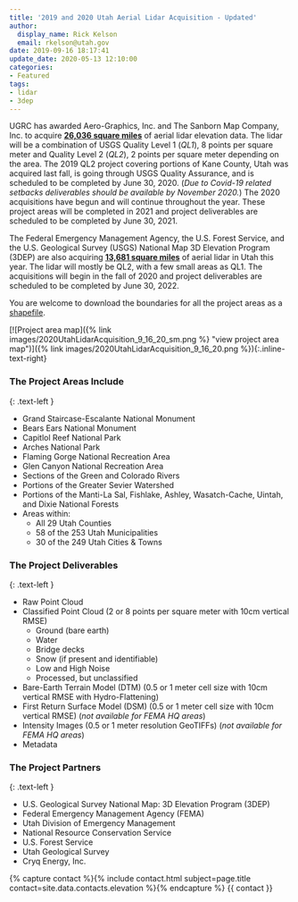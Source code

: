```yaml
---
title: '2019 and 2020 Utah Aerial Lidar Acquisition - Updated'
author:
  display_name: Rick Kelson
  email: rkelson@utah.gov
date: 2019-09-16 18:17:41
update_date: 2020-05-13 12:10:00
categories:
- Featured
tags:
- lidar
- 3dep
---
```


UGRC has awarded Aero-Graphics, Inc. and The Sanborn Map Company, Inc. to acquire [**26,036 square miles**](https://arcg.is/08W4bS "view project areas in ArcGIS Online") of aerial lidar elevation data. The lidar will be a combination of USGS Quality Level 1 (_QL1_), 8 points per square meter and Quality Level 2 (_QL2_), 2 points per square meter depending on the area. The 2019 QL2 project covering portions of Kane County, Utah was acquired last fall, is going through USGS Quality Assurance, and is scheduled to be completed by June 30, 2020. (_Due to Covid-19 related setbacks deliverables should be available by November 2020._) The 2020 acquisitions have begun and will continue throughout the year. These project areas will be completed in 2021 and project deliverables are scheduled to be completed by June 30, 2021.

The Federal Emergency Management Agency, the U.S. Forest Service, and the U.S. Geological Survey (USGS) National Map 3D Elevation Program (3DEP) are also acquiring [**13,681 square miles**](https://arcg.is/08W4bS "view project areas in ArcGIS Online") of aerial lidar in Utah this year. The lidar will mostly be QL2, with a few small areas as QL1. The acquisitions will begin in the fall of 2020 and project deliverables are scheduled to be completed by June 30, 2022.

You are welcome to download the boundaries for all the project areas as a [shapefile](https://drive.google.com/a/utah.gov/uc?id=1-oxmHxLEDPAhM2SKKKh_Df8Pa0iUWKvD&export=download).

[![Project area map]({% link images/2020UtahLidarAcquisition_9_16_20_sm.png %} "view project area map")]({% link images/2020UtahLidarAcquisition_9_16_20.png %}){:.inline-text-right}

### The Project Areas Include
{: .text-left }

- Grand Staircase-Escalante National Monument
- Bears Ears National Monument
- Capitlol Reef National Park
- Arches National Park
- Flaming Gorge National Recreation Area
- Glen Canyon National Recreation Area
- Sections of the Green and Colorado Rivers
- Portions of the Greater Sevier Watershed
- Portions of the Manti-La Sal, Fishlake, Ashley, Wasatch-Cache, Uintah, and Dixie National Forests
- Areas within:
  - All 29 Utah Counties
  - 58 of the 253 Utah Municipalities
  - 30 of the 249 Utah Cities & Towns

### The Project Deliverables
{: .text-left }

- Raw Point Cloud
- Classified Point Cloud (2 or 8 points per square meter with 10cm vertical RMSE)
  - Ground (bare earth)
  - Water
  - Bridge decks
  - Snow (if present and identifiable)
  - Low and High Noise
  - Processed, but unclassified
- Bare-Earth Terrain Model (DTM) (0.5 or 1 meter cell size with 10cm vertical RMSE with Hydro-Flattening)
- First Return Surface Model (DSM) (0.5 or 1 meter cell size with 10cm vertical RMSE) (_not available for FEMA HQ areas_)
- Intensity Images (0.5 or 1 meter resolution GeoTIFFs) (_not available for FEMA HQ areas_)
- Metadata

### The Project Partners
{: .text-left }

- U.S. Geological Survey National Map: 3D Elevation Program (3DEP)
- Federal Emergency Management Agency (FEMA)
- Utah Division of Emergency Management
- National Resource Conservation Service
- U.S. Forest Service
- Utah Geological Survey
- Cryq Energy, Inc.


{% capture contact %}{% include contact.html subject=page.title contact=site.data.contacts.elevation %}{% endcapture %}
{{ contact }}

